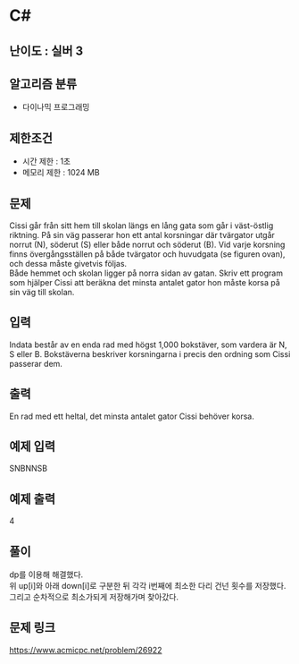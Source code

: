 # C#

## 난이도 : 실버 3

## 알고리즘 분류
  - 다이나믹 프로그래밍

## 제한조건
  - 시간 제한 : 1초
  - 메모리 제한 : 1024 MB

## 문제
Cissi går från sitt hem till skolan längs en lång gata som går i väst-östlig riktning. På sin väg passerar hon ett antal korsningar där tvärgator utgår norrut (N), söderut (S) eller både norrut och söderut (B). Vid varje korsning finns övergångsställen på både tvärgator och huvudgata (se figuren ovan), och dessa måste givetvis följas.<br/>
Både hemmet och skolan ligger på norra sidan av gatan. Skriv ett program som hjälper Cissi att beräkna det minsta antalet gator hon måste korsa på sin väg till skolan.<br/>

## 입력
Indata består av en enda rad med högst 1,000 bokstäver, som vardera är N, S eller B. Bokstäverna beskriver korsningarna i precis den ordning som Cissi passerar dem.<br/>

## 출력
En rad med ett heltal, det minsta antalet gator Cissi behöver korsa.<br/>

## 예제 입력
SNBNNSB<br/>

## 예제 출력
4<br>

## 풀이
dp를 이용해 해결했다.<br/>
위 up[i]와 아래 down[i]로 구분한 뒤 각각 i번째에 최소한 다리 건넌 횟수를 저장했다.<br/>
그리고 순차적으로 최소가되게 저장해가며 찾아갔다.<br/>

## 문제 링크
https://www.acmicpc.net/problem/26922